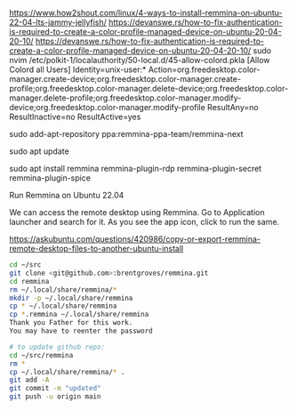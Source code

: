 <https://www.how2shout.com/linux/4-ways-to-install-remmina-on-ubuntu-22-04-lts-jammy-jellyfish/>
<https://devanswe.rs/how-to-fix-authentication-is-required-to-create-a-color-profile-managed-device-on-ubuntu-20-04-20-10/>
<https://devanswe.rs/how-to-fix-authentication-is-required-to-create-a-color-profile-managed-device-on-ubuntu-20-04-20-10/>
sudo nvim /etc/polkit-1/localauthority/50-local.d/45-allow-colord.pkla
[Allow Colord all Users]
Identity=unix-user:*
Action=org.freedesktop.color-manager.create-device;org.freedesktop.color-manager.create-profile;org.freedesktop.color-manager.delete-device;org.freedesktop.color-manager.delete-profile;org.freedesktop.color-manager.modify-device;org.freedesktop.color-manager.modify-profile
ResultAny=no
ResultInactive=no
ResultActive=yes

sudo add-apt-repository ppa:remmina-ppa-team/remmina-next

sudo apt update

sudo apt install remmina remmina-plugin-rdp remmina-plugin-secret remmina-plugin-spice

Run Remmina on Ubuntu 22.04

We can access the remote desktop using Remmina. Go to Application launcher and search for it. As you see the app icon, click to run the same.

<https://askubuntu.com/questions/420986/copy-or-export-remmina-remote-desktop-files-to-another-ubuntu-install>

```bash
cd ~/src
git clone <git@github.com>:brentgroves/remmina.git
cd remmina
rm ~/.local/share/remmina/*
mkdir -p ~/.local/share/remmina
cp * ~/.local/share/remmina
cp *.remmina ~/.local/share/remmina  
Thank you Father for this work.
You may have to reenter the password
```

```bash
# to update github repo:
cd ~/src/remmina
rm *
cp ~/.local/share/remmina/* .
git add -A
git commit -m "updated"
git push -u origin main
```
